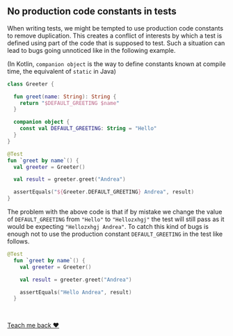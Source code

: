 ## No production code constants in tests
When writing tests, we might be tempted to use production code constants to remove duplication. This creates a 
conflict of interests by which a test is defined using part of the code that is supposed to test. Such a situation 
can lead to bugs going unnoticed like in the following example.

(In Kotlin, `companion object` is the way to define constants known at compile time, the equivalent of `static` in Java)

```kotlin
class Greeter {

  fun greet(name: String): String {
    return "$DEFAULT_GREETING $name"
  }

  companion object {
    const val DEFAULT_GREETING: String = "Hello"
  }
}

@Test
fun `greet by name`() {
  val greeter = Greeter()

  val result = greeter.greet("Andrea")

  assertEquals("${Greeter.DEFAULT_GREETING} Andrea", result)
}
```

The problem with the above code is that if by mistake we change the value of `DEFAULT_GREETING` from `"Hello"` to `"Hellozxhgj"`
the test will still pass as it would be expecting `"Hellozxhgj Andrea"`. To catch this kind of bugs is 
enough not to use the production constant `DEFAULT_GREETING` in the test like follows.

```kotlin
@Test
  fun `greet by name`() {
    val greeter = Greeter()

    val result = greeter.greet("Andrea")

    assertEquals("Hello Andrea", result)
  }
```


<br/>  

[Teach me back ❤️](/introduction/introduction.html#teach-me-back)